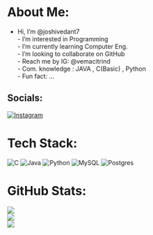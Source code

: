 # About Me:
- Hi, I’m @joshivedant7<br>- I’m interested in Programming<br>- I’m currently learning Computer Eng.<br>- I’m looking to collaborate on GitHub<br>- Reach me by IG: @vemacitrind<br>- Com. knowledge : JAVA , C(Basic) , Python<br>- Fun fact: ...


## Socials:
[![Instagram](https://img.shields.io/badge/Instagram-%23E4405F.svg?logo=Instagram&logoColor=white)](https://instagram.com/vemacitrind) 

# Tech Stack:
![C](https://img.shields.io/badge/c-%2300599C.svg?style=for-the-badge&logo=c&logoColor=white) ![Java](https://img.shields.io/badge/java-%23ED8B00.svg?style=for-the-badge&logo=openjdk&logoColor=white) ![Python](https://img.shields.io/badge/python-3670A0?style=for-the-badge&logo=python&logoColor=ffdd54) ![MySQL](https://img.shields.io/badge/mysql-4479A1.svg?style=for-the-badge&logo=mysql&logoColor=white) ![Postgres](https://img.shields.io/badge/postgres-%23316192.svg?style=for-the-badge&logo=postgresql&logoColor=white)
# GitHub Stats:
![](https://github-readme-stats.vercel.app/api?username=joshivedant7&theme=dark&hide_border=false&include_all_commits=false&count_private=false)<br/>
![](https://github-readme-streak-stats.herokuapp.com/?user=joshivedant7&theme=dark&hide_border=false)<br/>
![](https://github-readme-stats.vercel.app/api/top-langs/?username=joshivedant7&theme=dark&hide_border=false&include_all_commits=false&count_private=false&layout=compact)

<!-- Proudly created with GPRM ( https://gprm.itsvg.in ) -->

<!---
joshivedant7/joshivedant7 is a ✨ special ✨ repository because its `README.md` (this file) appears on your GitHub profile.
You can click the Preview link to take a look at your changes.
--->
